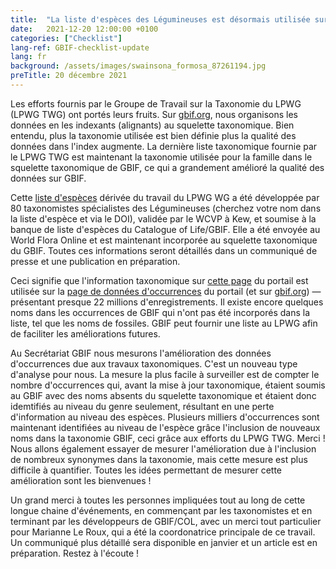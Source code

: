 ```yaml
---
title:  "La liste d'espèces des Légumineuses est désormais utilisée sur GBIF"
date:   2021-12-20 12:00:00 +0100
categories: ["Checklist"]
lang-ref: GBIF-checklist-update
lang: fr
background: /assets/images/swainsona_formosa_87261194.jpg
preTitle: 20 décembre 2021
---
```


Les efforts fournis par le Groupe de Travail sur la Taxonomie du LPWG (LPWG TWG) ont portés leurs fruits. Sur [gbif.org](https://www.gbif.org/), nous organisons les données en les indexants (alignants) au squelette taxonomique. Bien entendu, plus la taxonomie utilisée est bien définie plus la qualité des données dans l'index augmente. La dernière liste taxonomique fournie par le LPWG TWG est maintenant la taxonomie utilisée pour la famille dans le squelette taxonomique de GBIF, ce qui a grandement amélioré la qualité des données sur GBIF.

Cette [liste d'espèces](https://data.catalogueoflife.org/dataset/2304/about) dérivée du travail du LPWG WG a été développée par 80 taxonomistes spécialistes des Légumineuses (cherchez votre nom dans la liste d'espèce et via le DOI), validée par le WCVP à Kew, et soumise à la banque de liste d'espèces du Catalogue of Life/GBIF. Elle a été envoyée au World Flora Online et est maintenant incorporée au squelette taxonomique du GBIF. Toutes ces informations seront détaillés dans un communiqué de presse et une publication en préparation.

Ceci signifie que l'information taxonomique sur [cette page](https://www.legumedata.org/taxonomy/browse) du portail est utilisée sur la [page de données d'occurrences](https://www.legumedata.org/occurrence/search?view=MAP) du portail (et sur [gbif.org](https://www.gbif.org/)) — présentant presque 22 millions d'enregistrements. Il existe encore quelques noms dans les occurrences de GBIF qui n'ont pas été incorporés dans la liste, tel que les noms de fossiles. GBIF peut fournir une liste au LPWG afin de faciliter les améliorations futures.

Au Secrétariat GBIF nous mesurons l'amélioration des données d'occurrences due aux travaux taxonomiques. C'est un nouveau type d'analyse pour nous. La mesure la plus facile à surveiller est de compter le nombre d'occurrences qui, avant la mise à jour taxonomique, étaient soumis au GBIF avec des noms absents du squelette taxonomique et étaient donc idemtifiés au niveau du genre seulement, résultant en une perte d'information au niveau des espèces. Plusieurs milliers d'occurrences sont maintenant identifiées au niveau de l'espèce grâce l'inclusion de nouveaux noms dans la taxonomie GBIF, ceci grâce aux efforts du LPWG TWG. Merci ! Nous allons également essayer de mesurer l'amélioration due à l'inclusion de nombreux synonymes dans la taxonomie, mais cette mesure est plus difficile à quantifier. Toutes les idées permettant de mesurer cette amélioration sont les bienvenues !

Un grand merci à toutes les personnes impliquées tout au long de cette longue chaine d'événements, en commençant par les taxonomistes et en terminant par les développeurs de GBIF/COL, avec un merci tout particulier pour Marianne Le Roux, qui a été la coordonatrice principale de ce travail. Un communiqué plus détaillé sera disponible en janvier et un article est en préparation. Restez à l'écoute !